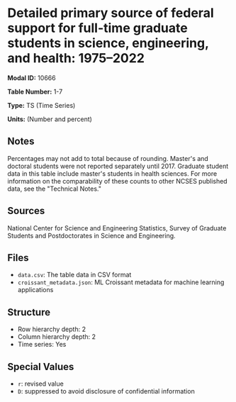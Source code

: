 # Detailed primary source of federal support for full-time graduate students in science, engineering, and health: 1975&#8211;2022

**Modal ID:** 10666

**Table Number:** 1-7

**Type:** TS (Time Series)

**Units:** (Number and percent)

## Notes

Percentages may not add to total because of rounding. Master's and doctoral students were not reported separately until 2017. Graduate student data in this table include master's students in health sciences. For more information on the comparability of these counts to other NCSES published data, see the "Technical Notes."

## Sources

National Center for Science and Engineering Statistics, Survey of Graduate Students and Postdoctorates in Science and Engineering.

## Files

- `data.csv`: The table data in CSV format
- `croissant_metadata.json`: ML Croissant metadata for machine learning applications

## Structure

- Row hierarchy depth: 2
- Column hierarchy depth: 2
- Time series: Yes

## Special Values

- `r`: revised value
- `D`: suppressed to avoid disclosure of confidential information
